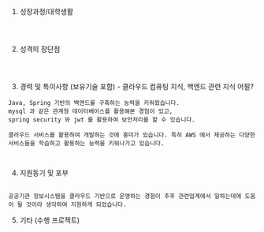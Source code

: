 
1. 성장과정/대학생활 
```



```
2. 성격의 장단점
```



```
3. 경력 및 특이사항 (보유기술 포함) - 클라우드 컴퓨팅 지식, 백엔드 관련 지식 어필? 
```
Java, Spring 기반의 백엔드를 구축하는 능력을 키워왔습니다. 
mysql 과 같은 관계형 데이터베이스를 활용해본 경험이 있고, 
spring security 와 jwt 를 활용하여 보안처리를 할 수 있습니다. 

클라우드 서비스를 활용하여 개발하는 것에 흥미가 있습니다. 특히 AWS 에서 제공하는 다양한 서비스들을 학습하고 활용하는 능력을 키워나가고 있습니다. 



```
4. 지원동기 및 포부
``` 

공공기관 정보시스템을 클라우드 기반으로 운영하는 경험이 추후 관련업계에서 일하는데에 도움이 될 것이라 생각하여 지원하게 되었습니다.

```
5. 기타 (수행 프로젝트)
```



```